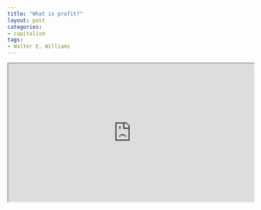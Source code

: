 ```yaml
---
title: "What is profit?"
layout: post
categories:
- capitalism
tags:
- Walter E. Williams
---
```


<iframe width="560" height="315" src="https://www.youtube.com/embed/tdHwewUuXBg" title="Profits Are Progressive"></iframe>
